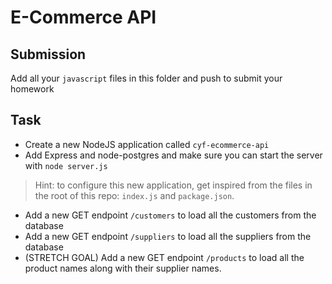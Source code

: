 # E-Commerce API

## Submission

Add all your `javascript` files in this folder and push to submit your homework

## Task

- Create a new NodeJS application called `cyf-ecommerce-api` 
- Add Express and node-postgres and make sure you can start the server with `node server.js`
> Hint: to configure this new application, get inspired from the files in the root of this repo: `index.js` and `package.json`.
- Add a new GET endpoint `/customers` to load all the customers from the database
- Add a new GET endpoint `/suppliers` to load all the suppliers from the database
- (STRETCH GOAL) Add a new GET endpoint `/products` to load all the product names along with their supplier names.
